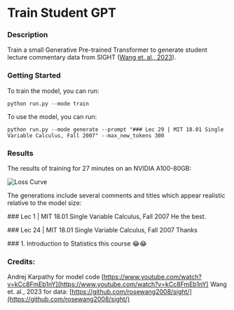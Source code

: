 # Train Student GPT

### Description

Train a small Generative Pre-trained Transformer to generate student lecture commentary data from SIGHT ([Wang et. al., 2023](https://github.com/rosewang2008/sight/)).

### Getting Started

To train the model, you can run:
~~~
python run.py --mode train
~~~

To use the model, you can run:
~~~
python run.py --mode generate --prompt "### Lec 29 | MIT 18.01 Single Variable Calculus, Fall 2007" --max_new_tokens 300
~~~


### Results

The results of training for 27 minutes on an NVIDIA A100-80GB:

![Loss Curve](/assets/loss_curve.png)

The generations include several comments and titles which appear realistic relative to the model size:

\#\#\# Lec 1 | MIT 18.01 Single Variable Calculus, Fall 2007
He the best.

\#\#\# Lec 24 | MIT 18.01 Single Variable Calculus, Fall 2007
Thanks

\#\#\# 1. Introduction to Statistics
this course 😂😂


### Credits:

Andrej Karpathy for model code [https://www.youtube.com/watch?v=kCc8FmEb1nY](https://www.youtube.com/watch?v=kCc8FmEb1nY)
Wang et. al., 2023 for data: [https://github.com/rosewang2008/sight/](https://github.com/rosewang2008/sight/)
